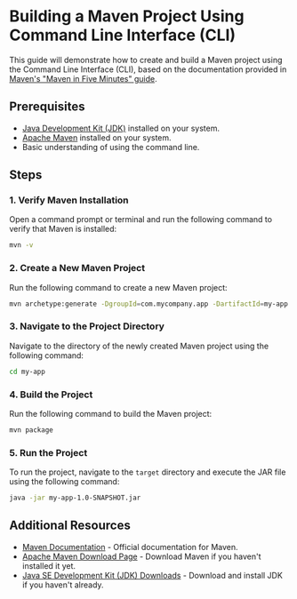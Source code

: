 # Building a Maven Project Using Command Line Interface (CLI)

This guide will demonstrate how to create and build a Maven project using the Command Line Interface (CLI), based on the documentation provided in [Maven's "Maven in Five Minutes" guide](https://maven.apache.org/guides/getting-started/maven-in-five-minutes.html).

## Prerequisites

- [Java Development Kit (JDK)](https://www.oracle.com/java/technologies/javase-jdk11-downloads.html) installed on your system. 
- [Apache Maven](https://maven.apache.org/download.cgi) installed on your system.
- Basic understanding of using the command line.

## Steps

### 1. Verify Maven Installation

Open a command prompt or terminal and run the following command to verify that Maven is installed:

```bash
mvn -v
```
### 2. Create a New Maven Project

Run the following command to create a new Maven project:

```bash
mvn archetype:generate -DgroupId=com.mycompany.app -DartifactId=my-app -DarchetypeArtifactId=maven-archetype-quickstart -DinteractiveMode=false
```

### 3. Navigate to the Project Directory

Navigate to the directory of the newly created Maven project using the following command:

```bash
cd my-app
```

### 4. Build the Project

Run the following command to build the Maven project:

```bash
mvn package
```

### 5. Run the Project

To run the project, navigate to the `target` directory and execute the JAR file using the following command:

```bash
java -jar my-app-1.0-SNAPSHOT.jar
```

## Additional Resources

- [Maven Documentation](https://maven.apache.org/guides/getting-started/maven-in-five-minutes.html) - Official documentation for Maven.
- [Apache Maven Download Page](https://maven.apache.org/download.cgi) - Download Maven if you haven't installed it yet.
- [Java SE Development Kit (JDK) Downloads](https://www.oracle.com/java/technologies/javase-jdk11-downloads.html) - Download and install JDK if you haven't already.

